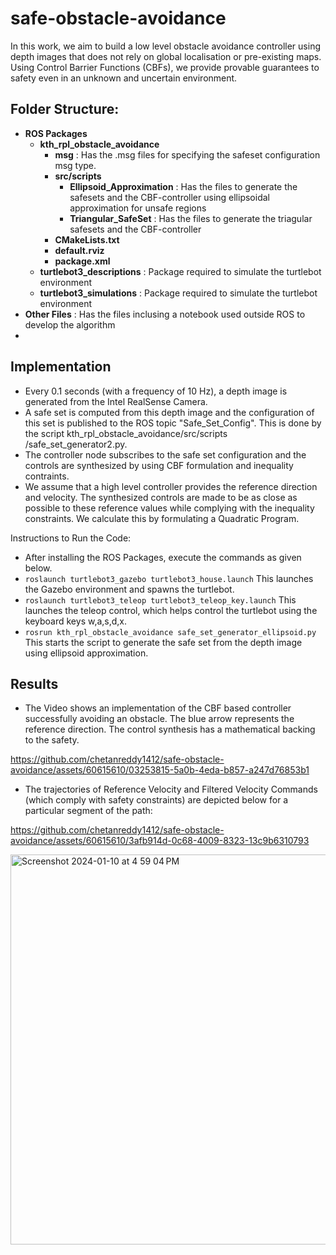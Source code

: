 # safe-obstacle-avoidance

In this work, we aim to build a low level obstacle avoidance controller using depth images that does not rely on global localisation or pre-existing maps. Using Control Barrier Functions (CBFs), we provide provable guarantees to safety even in an unknown and uncertain environment. 

## Folder Structure:
- **ROS Packages**
  - **kth_rpl_obstacle_avoidance**
     - **msg** : Has the .msg files for specifying the safeset configuration msg type.
     - **src/scripts**
       - **Ellipsoid_Approximation** : Has the files to generate the safesets and the CBF-controller using ellipsoidal approximation for unsafe regions
       - **Triangular_SafeSet** : Has the files to generate the triagular safesets and the CBF-controller
     - **CMakeLists.txt**
     - **default.rviz**
     - **package.xml**
  - **turtlebot3_descriptions** : Package required to simulate the turtlebot environment
  - **turtlebot3_simulations**  : Package required to simulate the turtlebot environment
- **Other Files** : Has the files inclusing a notebook used outside ROS to develop the algorithm
- 
## Implementation
- Every 0.1 seconds (with a frequency of 10 Hz), a depth image is generated from the Intel RealSense Camera.
- A safe set is computed from this depth image and the configuration of this set is published to the ROS topic "Safe_Set_Config". This is done by the script kth_rpl_obstacle_avoidance/src/scripts
/safe_set_generator2.py.
- The controller node subscribes to the safe set configuration and the controls are synthesized by using CBF formulation and inequality contraints.
- We assume that a high level controller provides the reference direction and velocity. The synthesized controls are made to be as close as possible to these reference values while complying with the inequality constraints. We calculate this by formulating a Quadratic Program.

Instructions to Run the Code:
- After installing the ROS Packages, execute the commands as given below.
- `roslaunch turtlebot3_gazebo turtlebot3_house.launch` This launches the Gazebo environment and spawns the turtlebot.
- `roslaunch turtlebot3_teleop turtlebot3_teleop_key.launch` This launches the teleop control, which helps control the turtlebot using the keyboard keys w,a,s,d,x.
- `rosrun kth_rpl_obstacle_avoidance safe_set_generator_ellipsoid.py` This starts the script to generate the safe set from the depth image using ellipsoid approximation.



## Results
- The Video shows an implementation of the CBF based controller successfully avoiding an obstacle. The blue arrow represents the reference direction. The control synthesis has a mathematical backing to the safety.


https://github.com/chetanreddy1412/safe-obstacle-avoidance/assets/60615610/03253815-5a0b-4eda-b857-a247d76853b1

- The trajectories of Reference Velocity and Filtered Velocity Commands (which comply with safety constraints) are depicted below for a particular segment of the path:


https://github.com/chetanreddy1412/safe-obstacle-avoidance/assets/60615610/3afb914d-0c68-4009-8323-13c9b6310793



   <img width="624" alt="Screenshot 2024-01-10 at 4 59 04 PM" src="https://github.com/chetanreddy1412/safe-obstacle-avoidance/assets/60615610/5779bd82-8b26-4e00-8a8d-4e007edd8537">

  






